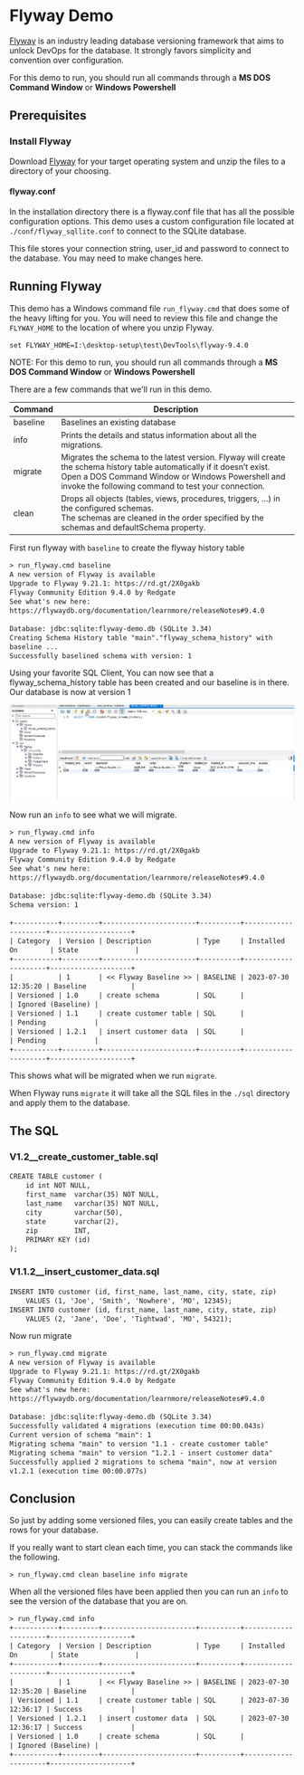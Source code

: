 # Flyway Demo

[Flyway](https://documentation.red-gate.com/fd) is an industry leading database versioning framework that aims to unlock DevOps for the database. It strongly favors simplicity and convention over configuration.

For this demo to run, you should run all commands through a **MS DOS Command Window** or **Windows Powershell**

## Prerequisites

### Install Flyway

Download [Flyway](https://flywaydb.org/documentation/usage/commandline/#download-and-installation) for your target operating system and unzip the files to a directory of your choosing.

#### flyway.conf

In the installation directory there is a flyway.conf file that has all the possible configuration options.  This demo uses a custom configuration file located at `./conf/flyway_sqllite.conf` to connect to the SQLite database.

This file stores your connection string, user_id and password to connect to the database.  You may need to make changes here.

## Running Flyway

This demo has a Windows command file `run_flyway.cmd` that does some of the heavy lifting for you.  You will need to review this file and change the `FLYWAY_HOME` to the location of where you unzip Flyway.

```
set FLYWAY_HOME=I:\desktop-setup\test\DevTools\flyway-9.4.0
```

NOTE: For this demo to run, you should run all commands through a **MS DOS Command Window** or **Windows Powershell**

There are a few commands that we'll run in this demo.

| Command | Description |
| ------- | ----------- |
| baseline | Baselines an existing database |
| info | Prints the details and status information about all the migrations. |
| migrate | Migrates the schema to the latest version. Flyway will create the schema history table automatically if it doesn’t exist. Open a DOS Command Window or Windows Powershell and invoke the following command to test your connection.
| clean | Drops all objects (tables, views, procedures, triggers, …) in the configured schemas.<br>The schemas are cleaned in the order specified by the schemas and defaultSchema property. |

First run flyway with `baseline` to create the flyway history table

```
> run_flyway.cmd baseline
A new version of Flyway is available
Upgrade to Flyway 9.21.1: https://rd.gt/2X0gakb
Flyway Community Edition 9.4.0 by Redgate
See what's new here: https://flywaydb.org/documentation/learnmore/releaseNotes#9.4.0

Database: jdbc:sqlite:flyway-demo.db (SQLite 3.34)
Creating Schema History table "main"."flyway_schema_history" with baseline ...
Successfully baselined schema with version: 1
```

Using your favorite SQL Client, You can now see that a flyway_schema_history table has been created and our baseline is in there.  
Our database is now at version 1

![](assets/baseline.png)

Now run an `info` to see what we will migrate.

```
> run_flyway.cmd info
A new version of Flyway is available
Upgrade to Flyway 9.21.1: https://rd.gt/2X0gakb
Flyway Community Edition 9.4.0 by Redgate
See what's new here: https://flywaydb.org/documentation/learnmore/releaseNotes#9.4.0

Database: jdbc:sqlite:flyway-demo.db (SQLite 3.34)
Schema version: 1

+-----------+---------+-----------------------+----------+---------------------+--------------------+
| Category  | Version | Description           | Type     | Installed On        | State              |
+-----------+---------+-----------------------+----------+---------------------+--------------------+
|           | 1       | << Flyway Baseline >> | BASELINE | 2023-07-30 12:35:20 | Baseline           |
| Versioned | 1.0     | create schema         | SQL      |                     | Ignored (Baseline) |
| Versioned | 1.1     | create customer table | SQL      |                     | Pending            |
| Versioned | 1.2.1   | insert customer data  | SQL      |                     | Pending            |
+-----------+---------+-----------------------+----------+---------------------+--------------------+
```

This shows what will be migrated when we run `migrate`.

When Flyway runs `migrate` it will take all the SQL files in the `./sql` directory and apply them to the database.

## The SQL

### V1.2__create_customer_table.sql

```
CREATE TABLE customer (
    id int NOT NULL,
    first_name  varchar(35) NOT NULL,
    last_name   varchar(35) NOT NULL,
    city        varchar(50),
    state       varchar(2),
    zip         INT,
    PRIMARY KEY (id)
);
```

### V1.1.2__insert_customer_data.sql

```
INSERT INTO customer (id, first_name, last_name, city, state, zip) 
    VALUES (1, 'Joe', 'Smith', 'Nowhere', 'MO', 12345);
INSERT INTO customer (id, first_name, last_name, city, state, zip) 
    VALUES (2, 'Jane', 'Doe', 'Tightwad', 'MO', 54321);

```

Now run migrate

```
> run_flyway.cmd migrate
A new version of Flyway is available
Upgrade to Flyway 9.21.1: https://rd.gt/2X0gakb
Flyway Community Edition 9.4.0 by Redgate
See what's new here: https://flywaydb.org/documentation/learnmore/releaseNotes#9.4.0

Database: jdbc:sqlite:flyway-demo.db (SQLite 3.34)
Successfully validated 4 migrations (execution time 00:00.043s)
Current version of schema "main": 1
Migrating schema "main" to version "1.1 - create customer table"
Migrating schema "main" to version "1.2.1 - insert customer data"
Successfully applied 2 migrations to schema "main", now at version v1.2.1 (execution time 00:00.077s)
```

## Conclusion
So just by adding some versioned files, you can easily create tables and the rows for your database.

If you really want to start clean each time, you can stack the commands like the following.

```
> run_flyway.cmd clean baseline info migrate
```

When all the versioned files have been applied then you can run an `info` to see the version of the database that you are on.

```
> run_flyway.cmd info
+-----------+---------+-----------------------+----------+---------------------+--------------------+
| Category  | Version | Description           | Type     | Installed On        | State              |
+-----------+---------+-----------------------+----------+---------------------+--------------------+
|           | 1       | << Flyway Baseline >> | BASELINE | 2023-07-30 12:35:20 | Baseline           |
| Versioned | 1.1     | create customer table | SQL      | 2023-07-30 12:36:17 | Success            |
| Versioned | 1.2.1   | insert customer data  | SQL      | 2023-07-30 12:36:17 | Success            |
| Versioned | 1.0     | create schema         | SQL      |                     | Ignored (Baseline) |
+-----------+---------+-----------------------+----------+---------------------+--------------------+
```


